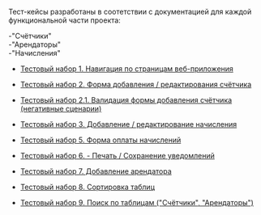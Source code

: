 Тест-кейсы разработаны в соотетствии с документацией для каждой функциональной части проекта:

-"Счётчики"<br>
-"Арендаторы"<br>
-"Начисления"<br>

- <a href="https://docs.google.com/spreadsheets/d/1hib8LpEAOr4gmSsq7upmK-Vmk9yh3P2U/edit#gid=2141974348">Тестовый набор 1. Навигация по страницам веб-приложения</a>
- <a href="https://docs.google.com/spreadsheets/d/1WfyMXtksw3sy-CsqSHqcZWn7Xev-dbp9/edit?usp=drive_link&ouid=102064553302234595178&rtpof=true&sd=true">Тестовый набор 2. Форма добавления / редактирования счётчика</a>
- <a href="https://docs.google.com/spreadsheets/d/1OH6sNuRtzEpMs-NCfWax8m8eW3ZZKA7a/edit?usp=drive_link&ouid=102064553302234595178&rtpof=true&sd=true">Тестовый набор 2.1. Валидация формы добавления счётчика (негативные сценарии)</a> 
- <a href="https://docs.google.com/spreadsheets/d/1YTiISSJmuCzBnwf_wfE4YKboljB5_afm/edit?rtpof=true#gid=2141974348">Тестовый набор 3. Добавление / редактирование начисления</a>
- <a href="https://docs.google.com/spreadsheets/d/16Uto5alxLT8w_nVVsxXvTeNlMijRo3nb/edit?usp=drive_link&ouid=102064553302234595178&rtpof=true&sd=true">Тестовый набор 5. Форма оплаты начислений</a>
- <a href="https://docs.google.com/spreadsheets/d/1YozX_Q-zIPp_7kDe05VwsElQ--0xujVJ/edit?usp=drive_link&ouid=102064553302234595178&rtpof=true&sd=true">Тестовый набор 6. - Печать / Сохранение уведомлений</a>

- <a href="https://docs.google.com/spreadsheets/d/1t2ycTAZHLR3j_cuQvnG9Y6CsbZ3t41GG/edit?rtpof=true#gid=2141974348">Тестовый набор 7. Добавление арендатора</a>

- <a href="https://docs.google.com/spreadsheets/d/1VImL_uyHGENAJAlxgjA6kVCOoAUc1ytI/edit?usp=drive_link&ouid=102064553302234595178&rtpof=true&sd=true">Тестовый набор 8. Сортировка таблиц</a>
- <a href="https://docs.google.com/spreadsheets/d/12TBQ_BeQrFaZ1ThKMQtYh-vdeCOrqJkT/edit?usp=drive_link&ouid=102064553302234595178&rtpof=true&sd=true">Тестовый набор 9. Поиск по таблицам ("Счётчики", "Арендаторы")</a>


  


  



